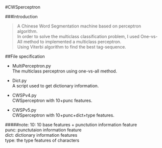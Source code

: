 #CWSperceptron

###Introduction
> A Chinese Word Segmentation machine based on perceptron algorithm.<br>
> In order to solve the multiclass classification problem, I used One-vs-All method
> to implemented a multiclass perceptron.<br>
> Using Viterbi algorithm to find the best tag-sequence.

##File specification
* MultiPerceptron.py<br>
  The multiclass perceptron using one-vs-all method.
  
* Dict.py<br>
  A script used to get dictionary information. 
  
* CWSPv4.py<br>
  CWSperceptron with 10+punc features.
  
* CWSPv5.py<br>
  CWSperceptron with 10+punc+dict+type features.

#####note: 
10: 10 base features + punctution information feature<br>
punc: punctutaion information feature<br>
dict: dictionary information features<br>
type: the type features of characters<br>



